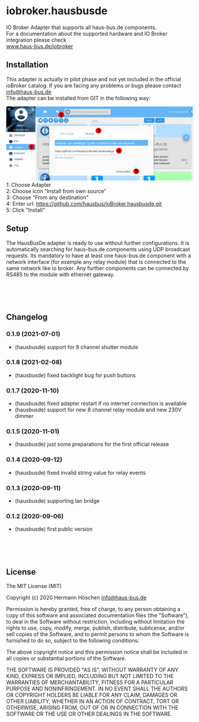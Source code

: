 # iobroker.hausbusde
IO Broker Adapter that supports all haus-bus.de components.<br>
For a documentation about the supported hardware and IO Broker integration please check<br>www.haus-bus.de/iobroker

## Installation <a name="installation"></a>
<!--You can either install the adapter via the ioBroker web interface or on your local machine via npm.-->
This adapter is actually in pilot phase and not yet included in the official ioBroker catalog. If you are facing any problems or bugs please contact info@haus-bus.de<br>
The adapter can be installed from GIT in the following way:<br>

<img src="admin/install.jpg"><br>
1: Choose Adapter<br>
2: Choose icon "Install from own source"<br>
3: Choose "From any destination" <br>
4: Enter url: https://github.com/hausbus/ioBroker.hausbusde.git <br>
5: Click "Install" <br>

<!--
### Browser-based
1. Open your ioBroker web interface in a browser (eg: 192.168.30.70:8081)
2. Click on Tab "Adapters"
3. Type "hausbusde" in the Filter
4. Click on the three points and then on the "+" symbol of the HausBusDe adapter

### Local machine
Navigate into your iobroker folder and execute the following command: 
```bash
npm i iobroker.denon
```-->

## Setup
The HausBusDe adapter is ready to use without further configurations. It is automatically searching for haus-bus.de components using UDP broadcast requests. Its mandatory to have at least one haus-bus.de component with a network interface (for example any relay module) that is connected to the same network like io broker. Any further components can be connected by RS485 to the module with ethernet gateway.

<br>
<br>
<br>

## Changelog
### 0.1.9 (2021-07-01)
* (hausbusde) support for 8 channel shutter module

### 0.1.8 (2021-02-08)
* (hausbusde) fixed backlight bug for push buttons

### 0.1.7 (2020-11-10)
* (hausbusde) fixed adapter restart if no internet connection is available
* (hausbusde) support for new 8 channel relay module and new 230V dimmer

### 0.1.5 (2020-11-01)
* (hausbusde) just some preparations for the first official release

### 0.1.4 (2020-09-12)
* (hausbusde) fixed invalid string value for relay events

### 0.1.3 (2020-09-11)
* (hausbusde) supporting lan bridge

### 0.1.2 (2020-09-06)
* (hausbusde) first public version

<br>
<br>
<br>

## License
The MIT License (MIT)

Copyright (c) 2020 Hermann Höschen <info@haus-bus.de>

Permission is hereby granted, free of charge, to any person obtaining a copy
of this software and associated documentation files (the "Software"), to deal
in the Software without restriction, including without limitation the rights
to use, copy, modify, merge, publish, distribute, sublicense, and/or sell
copies of the Software, and to permit persons to whom the Software is
furnished to do so, subject to the following conditions:

The above copyright notice and this permission notice shall be included in
all copies or substantial portions of the Software.

THE SOFTWARE IS PROVIDED "AS IS", WITHOUT WARRANTY OF ANY KIND, EXPRESS OR
IMPLIED, INCLUDING BUT NOT LIMITED TO THE WARRANTIES OF MERCHANTABILITY,
FITNESS FOR A PARTICULAR PURPOSE AND NONINFRINGEMENT. IN NO EVENT SHALL THE
AUTHORS OR COPYRIGHT HOLDERS BE LIABLE FOR ANY CLAIM, DAMAGES OR OTHER
LIABILITY, WHETHER IN AN ACTION OF CONTRACT, TORT OR OTHERWISE, ARISING FROM,
OUT OF OR IN CONNECTION WITH THE SOFTWARE OR THE USE OR OTHER DEALINGS IN
THE SOFTWARE.
